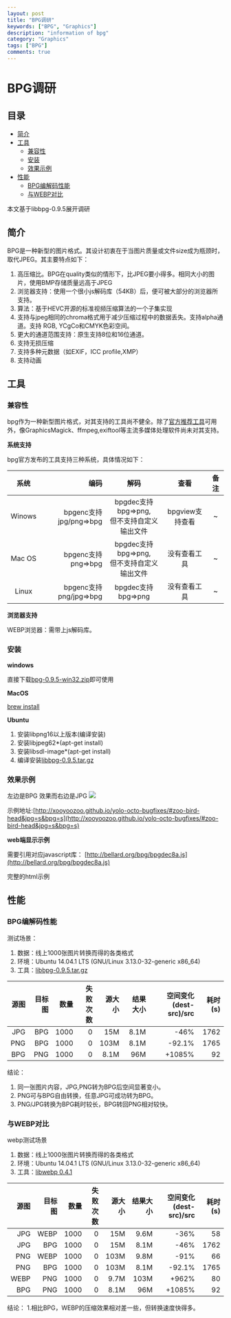 ```yaml
---
layout: post
title: "BPG调研"
keywords: ["BPG", "Graphics"]
description: "information of bpg"
category: "Graphics"
tags: ["BPG"]
comments: true
---
```


# BPG调研

## 目录 

<div><div class="toc"><div class="toc">
<ul>
<li><a href="#简介">简介</a></li>
<li><a href="#工具">工具</a><ul>
<li><a href="#兼容性">兼容性</a></li>
<li><a href="#安装">安装</a></li>
<li><a href="#效果示例">效果示例</a></li>
</ul>
</li>
<li><a href="#性能">性能</a><ul>
<li><a href="#bpg编解码性能">BPG编解码性能</a></li>
<li><a href="#与webp对比">与WEBP对比</a></li>
</ul>
</li>
</ul>
</li>
</ul>
</div>
</div>
</div>

本文基于libbpg-0.9.5展开调研

## 简介 

BPG是一种新型的图片格式。其设计初衷在于当图片质量或文件size成为瓶颈时，取代JPEG。其主要特点如下：

1. 高压缩比。BPG在quality类似的情形下，比JPEG要小得多。相同大小的图片，使用BMP存储质量远高于JPEG
2. 浏览器支持：使用一个很小js解码库（54KB）后，便可被大部分的浏览器所支持。
3. 算法：基于HEVC开源的标准视频压缩算法的一个子集实现
4. 支持与jpeg相同的chroma格式用于减少压缩过程中的数据丢失。支持alpha通道。支持 RGB, YCgCo和CMYK色彩空间。
5. 更大的通道范围支持：原生支持8位和16位通道。
6. 支持无损压缩
7. 支持多种元数据（如EXIF，ICC profile,XMP）
8. 支持动画


## 工具

### 兼容性

bpg作为一种新型图片格式，对其支持的工具尚不健全。除了[官方](http://bellard.org/bpg/)[推荐工具](http://bellard.org/bpg/libbpg-0.9.5.tar.gz)可用外，像GraphicsMagick、ffmpeg,exiftool等主流多媒体处理软件尚未对其支持。

**系统支持**

bpg官方发布的工具支持三种系统，具体情况如下：

| 系统 | 编码 |解码 |查看|备注|
|:----:|-----:|:---:|:-------:|:---:|
|Winows  |bpgenc支持jpg/png=>bpg|bpgdec支持bpg=>png,<br/>但不支持自定义输出文件|bpgview支持查看|~|
|Mac OS |bpgenc支持png=>bpg|bpgdec支持bpg=>png,<br/>但不支持自定义输出文件|没有查看工具|~|
|Linux  |bpgenc支持png/jpg=>bpg|bpgdec支持bpg=>png|没有查看工具|~|

**浏览器支持**

WEBP浏览器：需带上js解码库。

### 安装

**windows**

直接下载[bpg-0.9.5-win32.zip](http://bellard.org/bpg/bpg-0.9.5-win32.zip)即可使用

**MacOS**

[brew install](http://brew.sh/)

**Ubuntu**

1. 安装libpng16以上版本(编译安装)
2. 安装libjpeg62*(apt-get install) 
3. 安装libsdl-image*(apt-get install)
4. 编译安装[libbpg-0.9.5.tar.gz](http://bellard.org/bpg/libbpg-0.9.5.tar.gz)


### 效果示例 

左边是BPG 效果而右边是JPG
![](http://cdn.unwire.hk/wp-content/uploads/2014/12/comparison.jpg)

示例地址:[http://xooyoozoo.github.io/yolo-octo-bugfixes/#zoo-bird-head&jpg=s&bpg=s](http://xooyoozoo.github.io/yolo-octo-bugfixes/#zoo-bird-head&jpg=s&bpg=s)

**web端显示示例**

需要引用对应javascript库：
[http://bellard.org/bpg/bpgdec8a.js](http://bellard.org/bpg/bpgdec8a.js)

完整的html示例


## 性能

### BPG编解码性能

测试场景：

1.  数据：线上1000张图片转换而得的各类格式
2.  环境：Ubuntu 14.04.1 LTS (GNU/Linux 3.13.0-32-generic x86_64)
3.  工具：[libbpg-0.9.5.tar.gz](http://bellard.org/bpg/libbpg-0.9.5.tar.gz)

| 源图 | 目标图 |数量 |失败次数|源大小|结果大小|空间变化(dest-src)/src| 耗时(s)|
|----:|-----:|---:|-------:|------:|-------:|-------------:|-------:|
|JPG  |BPG   |1000|0	   |15M	   |8.1M    |-46%		   |1762    |
|PNG  |BPG   |1000|0       |103M   |8.1M	|-92.1%	       |1765    |
|BPG  |PNG   |1000|0       |8.1M   |96M		|+1085%		   |92      |

结论：
1. 同一张图片内容，JPG,PNG转为BPG后空间显著变小。
2.  PNG可与BPG自由转换，任意JPG可成功转为BPG。
3.  PNG/JPG转换为BPG耗时较长，BPG转回PNG相对较快。

### 与WEBP对比

webp测试场景
1.  数据：线上1000张图片转换而得的各类格式
2.  环境：Ubuntu 14.04.1 LTS (GNU/Linux 3.13.0-32-generic x86_64)
3.  工具：[libwebp 0.4.1 ](http://downloads.webmproject.org/releases/webp/libwebp-0.4.1-linux-x86-32.tar.gz)

| 源图 |目标图 |数量 |失败次数|源大小|结果大小|空间变化(dest-src)/src| 耗时(s)|
|----:|-----:|---:|-------:|------:|-------:|-------------:|-------:|
|JPG  |WEBP  |1000|0	   |15M    |9.6M	|-36%		   |58		|
|JPG  |BPG   |1000|0	   |15M	   |8.1M    |-46%		   |1762    |
|PNG  |WEBP  |1000|0       |103M   |9.8M    |-91%          |66		|
|PNG  |BPG   |1000|0       |103M   |8.1M	|-92.1%	       |1765    |
|WEBP |PNG   |1000|0	   |9.7M    |103M	|+962%		   |80		|
|BPG  |PNG   |1000|0       |8.1M   |96M		|+1085%		   |92      |

结论：
1.相比BPG，WEBP的压缩效果相对差一些，但转换速度快得多。











